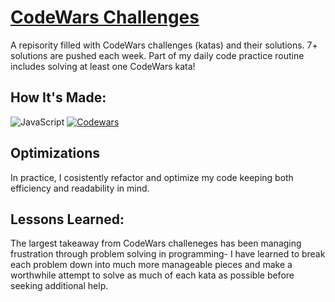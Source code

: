 # [CodeWars Challenges](https://github.com/errobicheau/CodeWars)
A repisority filled with CodeWars challenges (katas) and their solutions. 7+ solutions are pushed each week. Part of my daily code practice routine includes solving at least one CodeWars kata!

## How It's Made:


![JavaScript](https://img.shields.io/badge/javascript-%23323330.svg?style=for-the-badge&logo=javascript&logoColor=%23F7DF1E) [![Codewars](https://img.shields.io/badge/Codewars-B1361E?style=for-the-badge&logo=codewars&logoColor=grey)](https://www.codewars.com/users/erobi14)

## Optimizations

In practice, I cosistently refactor and optimize my code keeping both efficiency and readability in mind.  

## Lessons Learned:

The largest takeaway from CodeWars challeneges has been managing frustration through problem solving in programming- I have learned to break each problem down into much more manageable pieces and make a worthwhile attempt to solve as much of each kata as possible before seeking additional help.


